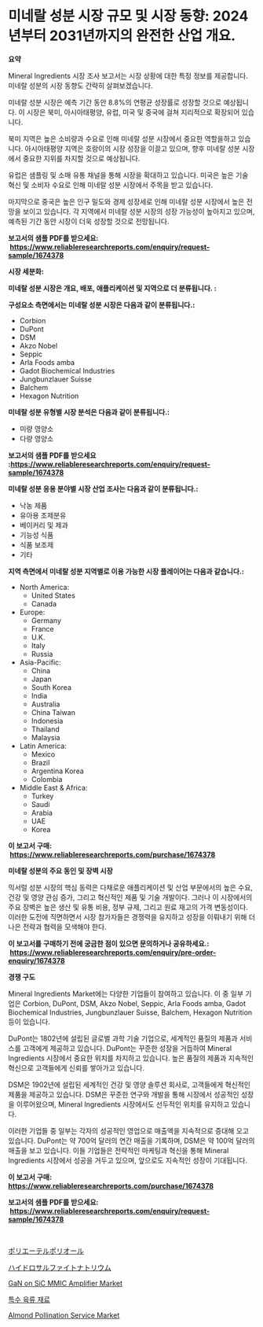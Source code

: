 <p><h1>미네랄 성분 시장 규모 및 시장 동향: 2024년부터 2031년까지의 완전한 산업 개요.</h1></p><p><strong>요약</strong></p>
<p><p>Mineral Ingredients 시장 조사 보고서는 시장 상황에 대한 특정 정보를 제공합니다. 미네랄 성분의 시장 동향도 간략히 살펴보겠습니다. </p><p>미네랄 성분 시장은 예측 기간 동안 8.8%의 연평균 성장률로 성장할 것으로 예상됩니다. 이 시장은 북미, 아시아태평양, 유럽, 미국 및 중국에 걸쳐 지리적으로 확장되어 있습니다. </p><p>북미 지역은 높은 소비량과 수요로 인해 미네랄 성분 시장에서 중요한 역할을하고 있습니다. 아시아태평양 지역은 호랑이의 시장 성장을 이끌고 있으며, 향후 미네랄 성분 시장에서 중요한 지위를 차지할 것으로 예상됩니다. </p><p>유럽은 샘플링 및 소매 유통 채널을 통해 시장을 확대하고 있습니다. 미국은 높은 기술 혁신 및 소비자 수요로 인해 미네랄 성분 시장에서 주목을 받고 있습니다. </p><p>마지막으로 중국은 높은 인구 밀도와 경제 성장세로 인해 미네랄 성분 시장에서 높은 전망을 보이고 있습니다. 각 지역에서 미네랄 성분 시장의 성장 가능성이 높아지고 있으며, 예측된 기간 동안 시장이 더욱 성장할 것으로 전망됩니다.</p></p>
<p><strong>보고서의 샘플 PDF를 받으세요: &nbsp;<a href="https://www.reliableresearchreports.com/enquiry/request-sample/1674378">https://www.reliableresearchreports.com/enquiry/request-sample/1674378</a></strong></p>
<p><strong>시장 세분화:</strong></p>
<p><strong> 미네랄 성분 시장은 개요, 배포, 애플리케이션 및 지역으로 더 분류됩니다. :</strong></p>
<p><strong>구성요소 측면에서는 미네랄 성분 시장은 다음과 같이 분류됩니다.:</strong></p>
<p><ul><li>Corbion</li><li>DuPont</li><li>DSM</li><li>Akzo Nobel</li><li>Seppic</li><li>Arla Foods amba</li><li>Gadot Biochemical Industries</li><li>Jungbunzlauer Suisse</li><li>Balchem</li><li>Hexagon Nutrition</li></ul></p>
<p><strong> 미네랄 성분 유형별 시장 분석은 다음과 같이 분류됩니다.:</strong></p>
<p><ul><li>미량 영양소</li><li>다량 영양소</li></ul></p>
<p><strong>보고서의 샘플 PDF를 받으세요 :<a href="https://www.reliableresearchreports.com/enquiry/request-sample/1674378">https://www.reliableresearchreports.com/enquiry/request-sample/1674378</a></strong></p>
<p><strong> 미네랄 성분 응용 분야별 시장 산업 조사는 다음과 같이 분류됩니다.:</strong></p>
<p><ul><li>낙농 제품</li><li>유아용 조제분유</li><li>베이커리 및 제과</li><li>기능성 식품</li><li>식품 보조제</li><li>기타</li></ul></p>
<p><strong>지역 측면에서 미네랄 성분 지역별로 이용 가능한 시장 플레이어는 다음과 같습니다.:</strong></p>
<p><ul>
    <li>
        North America:
        <ul>
            <li>United States</li>
            <li>Canada</li>
        </ul>
    </li>
    <li>
        Europe:
        <ul>
            <li>Germany</li>
            <li>France</li>
            <li>U.K.</li>
            <li>Italy</li>
            <li>Russia</li>
        </ul>
    </li>
    <li>
        Asia-Pacific:
        <ul>
            <li>China</li>
            <li>Japan</li>
            <li>South Korea</li>
            <li>India</li>
            <li>Australia</li>
            <li>China Taiwan</li>
            <li>Indonesia</li>
            <li>Thailand</li>
            <li>Malaysia</li>
        </ul>
    </li>
    <li>
        Latin America:
        <ul>
            <li>Mexico</li>
            <li>Brazil</li>
            <li>Argentina Korea</li>
            <li>Colombia</li>
        </ul>
    </li>
    <li>
        Middle East & Africa:
        <ul>
            <li>Turkey</li>
            <li>Saudi</li>
            <li>Arabia</li>
            <li>UAE</li>
            <li>Korea</li>
        </ul>
    </li>
    </ul></p>
<p><strong>이 보고서 구매: &nbsp;<a href="https://www.reliableresearchreports.com/purchase/1674378">https://www.reliableresearchreports.com/purchase/1674378</a></strong></p>
<p><strong>미네랄 성분의 주요 동인 및 장벽 시장</strong></p>
<p><p>믹서럴 성분 시장의 핵심 동력은 다채로운 애플리케이션 및 산업 부문에서의 높은 수요, 건강 및 영양 관심 증가, 그리고 혁신적인 제품 및 기술 개발이다. 그러나 이 시장에서의 주요 장벽은 높은 생산 및 유통 비용, 정부 규제, 그리고 원료 재고의 가격 변동성이다. 이러한 도전에 직면하면서 시장 참가자들은 경쟁력을 유지하고 성장을 이뤄내기 위해 더 나은 전략과 협력을 모색해야 한다.</p></p>
<p><strong>이 보고서를 구매하기 전에 궁금한 점이 있으면 문의하거나 공유하세요.: &nbsp;<a href="https://www.reliableresearchreports.com/enquiry/pre-order-enquiry/1674378">https://www.reliableresearchreports.com/enquiry/pre-order-enquiry/1674378</a></strong></p>
<p><strong>경쟁 구도</strong></p>
<p><p>Mineral Ingredients Market에는 다양한 기업들이 참여하고 있습니다. 이 중 일부 기업은 Corbion, DuPont, DSM, Akzo Nobel, Seppic, Arla Foods amba, Gadot Biochemical Industries, Jungbunzlauer Suisse, Balchem, Hexagon Nutrition 등이 있습니다.</p><p>DuPont는 1802년에 설립된 글로벌 과학 기술 기업으로, 세계적인 품질의 제품과 서비스를 고객에게 제공하고 있습니다. DuPont는 꾸준한 성장을 거듭하여 Mineral Ingredients 시장에서 중요한 위치를 차지하고 있습니다. 높은 품질의 제품과 지속적인 혁신으로 고객들에게 신뢰를 쌓아가고 있습니다.</p><p>DSM은 1902년에 설립된 세계적인 건강 및 영양 솔루션 회사로, 고객들에게 혁신적인 제품을 제공하고 있습니다. DSM은 꾸준한 연구와 개발을 통해 시장에서 성공적인 성장을 이루어왔으며, Mineral Ingredients 시장에서도 선두적인 위치를 유지하고 있습니다.</p><p>이러한 기업들 중 일부는 각자의 성공적인 영업으로 매출액을 지속적으로 증대해 오고 있습니다. DuPont는 약 700억 달러의 연간 매출을 기록하며, DSM은 약 100억 달러의 매출을 보고 있습니다. 이들 기업들은 전략적인 마케팅과 혁신을 통해 Mineral Ingredients 시장에서 성공을 거두고 있으며, 앞으로도 지속적인 성장이 기대됩니다.</p></p>
<p><strong>이 보고서 구매: &nbsp; <a href="https://www.reliableresearchreports.com/purchase/1674378">https://www.reliableresearchreports.com/purchase/1674378</a></strong></p>
<p><strong>보고서의 샘플 PDF를 받으세요: &nbsp;<a href="https://www.reliableresearchreports.com/enquiry/request-sample/1674378">https://www.reliableresearchreports.com/enquiry/request-sample/1674378</a></strong><strong></strong></p>
<p>&nbsp;</p>
<p><p><a href="https://medium.com/@jacksonmith1931/%E3%83%9D%E3%83%AA%E3%82%A8%E3%83%BC%E3%83%86%E3%83%AB%E3%83%9D%E3%83%AA%E3%82%AA%E3%83%BC%E3%83%AB%E5%B8%82%E5%A0%B4%E3%83%AC%E3%83%9D%E3%83%BC%E3%83%88%E3%81%AF-%E3%81%93%E3%81%AE%E5%B8%82%E5%A0%B4%E3%81%AE%E6%9C%80%E6%96%B0%E3%81%AE%E3%83%88%E3%83%AC%E3%83%B3%E3%83%89%E3%81%A8%E6%88%90%E9%95%B7%E6%A9%9F%E4%BC%9A%E3%82%92%E6%98%8E%E3%82%89%E3%81%8B%E3%81%AB%E3%81%97%E3%81%BE%E3%81%99-0c0d7a08f887">ポリエーテルポリオール</a></p><p><a href="https://medium.com/@hattietromp/%E3%83%8A%E3%83%88%E3%83%AA%E3%82%A6%E3%83%A0%E3%83%8F%E3%82%A4%E3%83%89%E3%83%AD%E3%82%B9%E3%83%AB%E3%83%95%E3%82%A3%E3%83%83%E3%83%88%E5%B8%82%E5%A0%B4-%E5%B8%82%E5%A0%B4%E3%82%B7%E3%82%A7%E3%82%A2-%E5%B8%82%E5%A0%B4%E5%8B%95%E5%90%91-%E3%81%8A%E3%82%88%E3%81%B3%E5%B0%86%E6%9D%A5%E3%81%AE%E6%88%90%E9%95%B7%E3%81%AE%E6%8E%A2%E6%B1%82-833f5270c994">ハイドロサルファイトナトリウム</a></p><p><a href="https://issuu.com/reportprime-2/docs/gan-on-sic-mmic-amplifier-market-size-2030.pptx">GaN on SiC MMIC Amplifier Market</a></p><p><a href="https://github.com/lkwggful07722/Market-Research-Report-List-1/blob/main/30026822013.md">특수 육류 재료</a></p><p><a href="https://github.com/ashepherd82/Market-Research-Report-List-3/blob/main/almond-pollination-service-market.md">Almond Pollination Service Market</a></p></p>